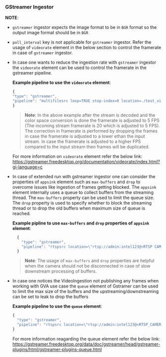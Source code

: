 ### GStreamer Ingestor

**NOTE**:

* `gstreamer` ingestor expects the image format to be in `BGR` format so the output image format should be in `BGR`

* `poll_interval` key is not applicable for `gstreamer` ingestor. Refer the usage of `videorate` element in the below section to control the framerate in case of `gstreamer` ingestor.
* In case one wants to reduce the ingestion rate with `gstreamer` ingestor the `videorate` element can be used to control the framerate in the gstreamer pipeline.

  **Example pipeline to use the `videorate` element**:
  ```javascript
  {
  "type": "gstreamer",
  "pipeline": "multifilesrc loop=TRUE stop-index=0 location=./test_videos/pcb_d2000.avi ! h264parse ! decodebin ! videoconvert ! video/x-raw,format=BGR ! videorate ! video/x-raw,framerate=5/1 ! appsink"
  }
  ```

  >**Note**: In the above example after the stream is decoded and the color space conversion is done the framerate is adjusted to 5 FPS (The incoming stream framerate is 20 which is adjusted to 5 FPS). The correction in framerate is performed by dropping the frames in case the framerate is adjusted to a lower ethan the input stream. In case the framerate is adjusted to a higher FPS compared to the input stream then frames will be duplicated.

  For more information on `videorate` element refer the below link:
  https://gstreamer.freedesktop.org/documentation/videorate/index.html?gi-language=c


* In case of extended run with gstreamer ingestor one can consider the properties of `appsink` element such as `max-buffers` and `drop` to overcome issues like ingestion of frames getting blocked. The `appsink` element internally uses a queue to collect buffers from the streaming thread. The `max-buffers` property can be used to limit the queue size. The `drop` property is used to specify whether to block the streaming thread or to drop the old buffers when maximum size of queue is reached.

  **Example pipline to use `max-buffers` and `drop` properties of `appsink` element**:
  ```javascript
    {
      "type": "gstreamer",
      "pipeline": "rtspsrc location=\"rtsp://admin:intel123@<RTSP CAMERA IP>:554/\" latency=100 ! rtph264depay ! h264parse ! vaapih264dec ! vaapipostproc format=bgrx ! videoconvert ! video/x-raw,format=BGR ! appsink max-buffers=10 drop=TRUE"
    }
  ```

  >**Note**:  The usage of `max-buffers` and `drop` properties are helpful when the camera should not be disconnected in case of slow downstream processing of buffers.


* In case one notices the VideoIngestion not publishing any frames when working with GVA use case the `queue` element of Gstramer can be used to limit the     max size of the buffers and the upstreaming/downstreaming can be set to leak to drop the buffers

  **Example pipeline to use the `queue` element**:

  ```javascript
  {
    "type": "gstreamer",
    "pipeline": "rtspsrc location=\"rtsp://admin:intel123@<RTSP_CAMERA_IP>:554/\" latency=100 ! rtph264depay ! h264parse ! vaapih264dec ! vaapipostproc format=bgrx ! queue max-size-buffers=10 leaky=downstream ! gvadetect model=models/frozen_inference_graph.xml ! videoconvert ! video/x-raw,format=BGR ! appsink",
  }
  ```

  For more information reagarding the queue element refer the below link:
  https://gstreamer.freedesktop.org/data/doc/gstreamer/head/gstreamer-plugins/html/gstreamer-plugins-queue.html

